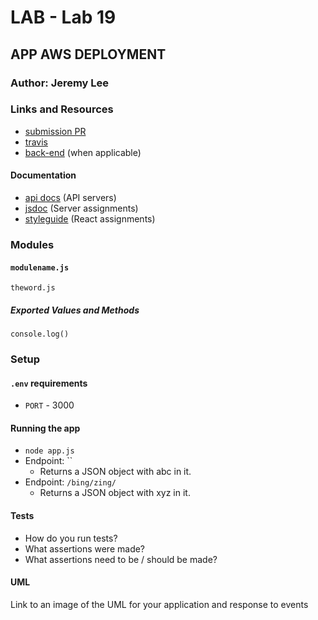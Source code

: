 # LAB - Lab 19

## APP AWS DEPLOYMENT

### Author: Jeremy Lee

### Links and Resources
* [submission PR](http://xyz.com)
* [travis](http://xyz.com)
* [back-end](http://xyz.com) (when applicable)


#### Documentation
* [api docs](http://xyz.com) (API servers)
* [jsdoc](http://xyz.com) (Server assignments)
* [styleguide](http://xyz.com) (React assignments)

### Modules
#### `modulename.js`
`theword.js`
##### Exported Values and Methods
`console.log()`

### Setup
#### `.env` requirements
* `PORT` - 3000

#### Running the app
* `node app.js`
* Endpoint: ``
  * Returns a JSON object with abc in it.
* Endpoint: `/bing/zing/`
  * Returns a JSON object with xyz in it.
  
#### Tests
* How do you run tests?
* What assertions were made?
* What assertions need to be / should be made?

#### UML
Link to an image of the UML for your application and response to events
